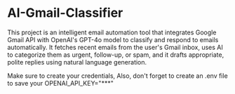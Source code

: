 # AI-Gmail-Classifier
This project is an intelligent email automation tool that integrates Google Gmail API with OpenAI's GPT-4o model to classify and respond to emails automatically. It fetches recent emails from the user's Gmail inbox, uses AI to categorize them as urgent, follow-up, or spam, and it drafts appropriate, polite replies using natural language generation.

Make sure to create your credentials,
Also, don't forget to create an .env file to save your OPENAI_API_KEY="***"

